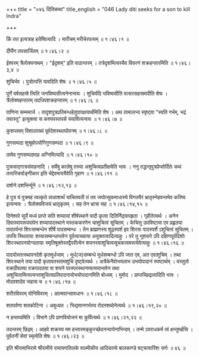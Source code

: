 +++
title = "०४६ दितिकथा"
title_english = "046 Lady diti seeks for a son to kill Indra"

+++


किं तत इत्यत्राह हतेष्वित्यादि । मारीचम् मरीचेरपत्यम्  ॥  १।४६।१  ॥   

  

दीर्घेण तपसार्जितम्  ॥  १।४६।२  ॥   

  

ईश्वरम् त्रैलोक्यनाथम् । "ईदृशम्" इति पाठान्तरम् । तत्रेदृशमित्यस्यैव
विवरणं शक्रहन्तारमिति  ॥  १।४६।३,४  ॥   

  

शुचिर्भव । पुत्रोत्पत्तिं यावदिति शेषः  ॥  १।४६।५  ॥   

  

पूर्णे वर्षसहस्रे त्विति जनयिष्यसीत्यनेनान्वयः । शुचिर्यदि भविष्यसीति
वत्सरसहस्रमपीति शेषः । त्रैलोक्यहन्तारम् तदधिपशक्रहन्तारम्  ॥  १।४६।६
 ॥   

  

पाणिना सम्ममार्ज । तादृशपुत्रप्रतिबन्धहेतुपापक्षयार्थमिति शेष । अथ
तामालभ्य स्पृष्ट्वा "स्वति गर्भम्, भद्रं तवास्तु" इत्युक्त्वा स
कश्यपस्तपसे ययावित्यन्वयः  ॥  १।४६।७  ॥   

  

कुशप्लवम् विशालाख्यं पूर्वदेशस्थतपोवनम्  ॥  १।४६।८  ॥   

  

गुणसम्पदा शुश्रूषोपयोगिगुणसम्पदा  ॥  १।४६।९  ॥   

  

तामेव गुणसम्पदमाह अग्निमित्यादि  ॥  १।४६।१०  ॥   

  

पुत्रत्वाद्गात्रसंवाहनादि । सर्वेषु कालेषु तस्या अशुचित्वप्रतीक्षयेति
भावः । ननु तद्धन्तृपुत्रप्रेप्सोर्दितेः कथं तत्परिचर्याङ्गीकार इति
चेद्देवमाययैवेति गृहाण  ॥  १।४६।११  ॥   

  

दशोने दशभिर्न्यूने  ॥  १।४६।१२,१३  ॥   

  

हे पुत्र यं पुत्रमहं त्वत्कृते त्वन्नाशार्थं याचितवती तं तव
जयोत्सुकमाधास्ये विगतवैरं भ्रातृस्नेहवन्तमेव करिष्य इत्यन्वयः ।
त्रैलोक्यविजयं भ्रातृकृतम् । सह तेन भ्रात्रा सह  ॥  १।४६।१४,१५  ॥   

  

दिनेश्वरे सूर्ये मध्यं प्राप्ते सति शय्यायां शीर्षस्थाने पादौ कृत्वा
दितिर्निद्रयापहृता । गृहीतेत्यर्थः । अनेन दिवास्वापरूपपापेन
शय्यापादस्थाने मस्तककरणेन चाशुचित्वं सूचितम् । केचित्तु उपविष्टाया एव
प्रह्वतया पादपर्यन्तं शिरःसम्बन्धेन शीर्षे पादसम्बन्धः । तेन ब्राह्मणस्य
शूद्रस्पर्श इव शिरसः पादस्पर्शे ऽशुचित्वं सूचितम् । तपसि स्थितायाः
शय्यासम्बन्धाभावेन पूर्वव्याख्याया अयुक्तत्वादित्याहुः । परे तु भूशयने
ऽपि दक्षिणपूर्वदिशोः शिरःस्थापनयोग्यतायाः स्मृतिषूक्तेस्तद्वैपरीत्येन
शयनस्याशुचित्वसूचकत्वमस्त्येवेत्याहुः  ॥  १।४६।१६  ॥   

  

पादयोस्तत्स्थापनदेशे कृतमूर्धजाम् । मूर्ध(ज)सम्बन्धे मूर्धसम्बन्धो ऽपि
जात एव, अत एवाशुचिम् । तथा शिरःस्थाने तया पादौ कृतावतस्तामशुचिं
दृष्ट्वेत्यर्थः । अत्रैकेनैवोभयलाभ उभयोपादानं स्पष्टार्थम् । वस्तुतो
वक्रग्रीवतया वक्रपादतया वा शयने परस्परस्थानव्यत्ययाभावेन तथा
अशुचित्वमित्यत्यन्ताशुचित्वप्रतिपादनायोभयोपादानमिति बोध्यम् । मुमोद ।
प्राप्तच्छिद्रत्वादिति भावः । मोदवशादेव जहास च  ॥  १।४६।१७  ॥   

  

शरीरविवरम् योनिविवरम् । आत्मवान्सावधानः  ॥  १।४६।१८  ॥   

  

शतपर्वणा शतकोटिना । अबुध्यत । भिद्यमानगर्भस्य रोदनशब्देनेत्यर्थः  ॥ 
१।४६।१९,२०  ॥   

  

न हन्तव्यमिति । विभागे ऽपि प्राणवियोजनं मा कुर्वित्यर्थः  ॥  १।४६।२१,२२
 ॥   

  

तदन्तरम् छिद्रम् । आहवे शक्रस्य मम हन्तारमङ्कुरच्छेदनन्यायेनाभिन्दम् ।
तन्मे ऽपराधकर्म त्वं क्षन्तुमर्हसि । पूर्वतनीं सेवां स्मृत्वेति शेषः  ॥ 
१।४६।२३  ॥   

  

इति श्रीरामाभिरामे श्रीरामीये रामायणतिलके वाल्मीकीय आदिकाव्ये बालकाण्डे
षट्चत्वारिंशः सर्गः  ॥  ४६  ॥   

  


